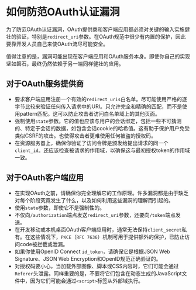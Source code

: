 # 如何防范OAuth认证漏洞

为了防范OAuth认证漏洞，OAuth提供商和客户端应用都必须对关键的输入实施健壮的验证，特别是`redirect_uri`参数。在OAuth规范中很少有内置的保护，因此要靠开发人员自己来使OAuth流尽可能安全。

值得注意的是，漏洞可能出现在客户端应用和OAuth服务本身。即使你自己的实现坚如磐石，最终仍然依赖于另一端同样健壮的应用。

## 对于OAuth服务提供商

- 要求客户端应用注册一个有效的`redirect_uris`白名单。尽可能使用严格的逐字节比较来验证任何传入请求中的URI。只允许完全和精确的匹配，而不是使用pattern匹配。这可以防止攻击者访问白名单域上的其他页面。
- 强制使用`state`参数。它的值也应该与用户的会话绑定，包括一些不可猜测的、特定于会话的数据，如包含会话cookie的哈希值。这有助于保护用户免受类似CSRF的攻击。也使得攻击者更难使用任何被盗的授权码。
- 在资源服务器上，确保你验证了访问令牌是颁发给提出请求的同一个`client_id`。还应该检查被请求的作用域，以确保这与最初授权token的作用域一致。

## 对于OAuth客户端应用

- 在实现OAuth之前，请确保你完全理解它的工作原理。许多漏洞都是由于缺乏对每个阶段究竟发生了什么，以及如何利用这些漏洞的理解而引起的。
- 使用`state`参数，即使它不是强制性的。
- 不仅向`/authorization`端点发送`redirect_uri`参数，还要向`/token`端点发送。
- 在开发移动或本机桌面OAuth客户端应用时，通常无法保持`client_secret`私有。在这些情况下，`PKCE`（`RFC 7636`）机制可用于提供额外的保护，已防止访问code被拦截或泄漏。
- 如果你使用OpenID Connect `id_token`，请确保它是根据JSON Web Signature、JSON Web Encryption和OpenID规范正确验证的。
- 对授权码要小心，当加载外部图像、脚本或CSS内容时，它们可能会通过`Referer`头泄露。同样重要的是，不要将它们包含在动态生成的JavaScript文件中，因为它们可能会通过`<script>`标签从外部域执行。

